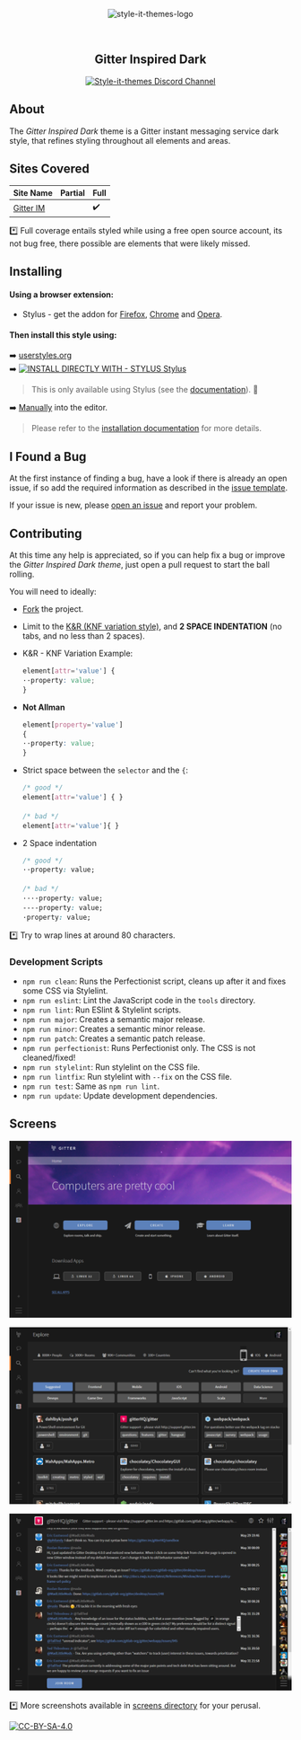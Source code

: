 <p align="center">
  <img alt="style-it-themes-logo" src="https://cdn.rawgit.com/style-it-themes/style-it-themes-logos/864bb0c047a612c2c07089901e33d33199c81ef9/style-it-themes-logo-full.svg" width="580">
</p>
<br>
<h2 align="center"><strong>Gitter Inspired Dark</strong></h2>
<p align="center">
  <a href="https://discord.gg/MhwZjV">
    <img src="https://img.shields.io/badge/style--it--themes-discord%20channel-blue.svg?style=for-the-badge" alt="Style-it-themes Discord Channel">
  </a>
</p>

## About

The *Gitter Inspired Dark* theme is a Gitter instant messaging service dark style,
that refines styling throughout all elements and areas.

## Sites Covered

| Site Name                      | Partial            | Full               |
| ------------------------------ | ------------------ | ------------------ |
| [Gitter IM](https://gitter.im) |                    | :heavy_check_mark: |

:asterisk: Full coverage entails styled while using a free open source account,
its not bug free, there possible are elements that were likely missed.

## Installing

#### Using a browser extension:

* Stylus - get the addon for [Firefox](https://addons.mozilla.org/en-US/firefox/addon/styl-us/), [Chrome](https://chrome.google.com/webstore/detail/stylus/clngdbkpkpeebahjckkjfobafhncgmne) and [Opera](https://addons.opera.com/en-gb/extensions/details/stylus/).

#### Then install this style using:  
:arrow_right: [userstyles.org](https://userstyles.org/styles/160316)  
:arrow_right: [![INSTALL DIRECTLY WITH - STYLUS Stylus](https://img.shields.io/badge/Install_directly_with-Stylus-21d1d0.svg?longCache=true&style=for-the-badge)](https://github.com/style-it-themes/gitter-inspired-dark/raw/master/gitter-inspired-dark.user.css)
  >This is only available using Stylus (see the [documentation](https://github.com/openstyles/stylus/wiki/Usercss)). :tada:

:arrow_right: [Manually](https://raw.githubusercontent.com/style-it-themes/gitter-inspired-dark/master/gitter-inspired-dark.css) into the editor.  
  >Please refer to the [installation documentation](https://github.com/style-it-themes/gitter-inspired-dark/wiki/Install) for more details.

## I Found a Bug

At the first instance of finding a bug, have a look if there is already an open issue, if so add the required information as described in the [issue template](.github/ISSUE_TEMPLATE.md).

If your issue is new, please [open an issue](https://github.com/style-it-themes/gitter-inspired-dark/issues/new) and report your problem.

## Contributing

At this time any help is appreciated, so if you can help fix a bug or improve the *Gitter Inspired Dark theme*, just open a pull request to start the ball rolling.

You will need to ideally:

* [Fork](https://github.com/style-it-themes/gitter-inspired-dark/fork) the project.

* Limit to the [K&R (KNF variation style)](https://en.wikipedia.org/wiki/Indentation_style#Variant:_BSD_KNF), and **2 SPACE INDENTATION** (no tabs, and no less than 2 spaces).

* K&R - KNF Variation Example:
  ```css
  element[attr='value'] {
  ··property: value;
  }
  ```

* **Not Allman**
  ```css
  element[property='value']
  {
  ··property: value;
  }
  ```

* Strict space between the `selector` and the `{`:
  ```css
  /* good */
  element[attr='value'] { }

  /* bad */
  element[attr='value']{ }
  ```

* 2 Space indentation
  ```css
  /* good */
  ··property: value;

  /* bad */
  ····property: value;
  ----property: value;
  ·property: value;
  ```

:asterisk: Try to wrap lines at around 80 characters.

### Development Scripts

* `npm run clean`: Runs the Perfectionist script, cleans up after it and fixes some CSS via Stylelint.
* `npm run eslint`: Lint the JavaScript code in the `tools` directory.
* `npm run lint`: Run ESlint & Stylelint scripts.
* `npm run major`: Creates a semantic major release.
* `npm run minor`: Creates a semantic minor release.
* `npm run patch`: Creates a semantic patch release.
* `npm run perfectionist`: Runs Perfectionist only. The CSS is not cleaned/fixed!
* `npm run stylelint`: Run stylelint on the CSS file.
* `npm run lintfix`: Run stylelint with `--fix` on the CSS file.
* `npm run test`: Same as `npm run lint`.
* `npm run update`: Update development dependencies.

## Screens

![gitter home](/screens/Home-Gitter.png)

![gitter explore](/screens/Explore-Gitter.png)

![gitter explore](/screens/gitterHQ-Chat.png)

:asterisk: More screenshots available in [screens directory](/screens) for your perusal.

[![CC-BY-SA-4.0](https://img.shields.io/badge/License-CC--BY--SA--4.0-blue.svg?longCache=true&style=for-the-badge)](LICENSE)
